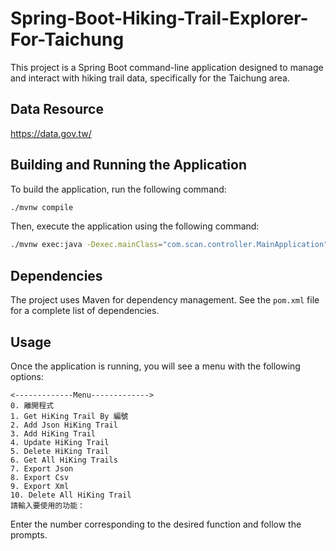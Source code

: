 # Spring-Boot-Hiking-Trail-Explorer-For-Taichung

This project is a Spring Boot command-line application designed to manage and interact with hiking trail data, specifically for the Taichung area.

## Data Resource
https://data.gov.tw/

## Building and Running the Application

To build the application, run the following command:

```bash
./mvnw compile
```

Then, execute the application using the following command:

```bash
./mvnw exec:java -Dexec.mainClass="com.scan.controller.MainApplication"
```

## Dependencies

The project uses Maven for dependency management. See the `pom.xml` file for a complete list of dependencies.

## Usage

Once the application is running, you will see a menu with the following options:

```
<-------------Menu------------->
0. 離開程式
1. Get HiKing Trail By 編號
2. Add Json HiKing Trail
3. Add HiKing Trail
4. Update HiKing Trail
5. Delete HiKing Trail
6. Get All HiKing Trails
7. Export Json
8. Export Csv
9. Export Xml
10. Delete All HiKing Trail
請輸入要使用的功能：
```

Enter the number corresponding to the desired function and follow the prompts.
